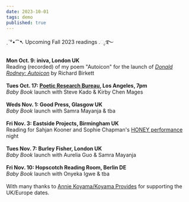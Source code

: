```yaml
---
date: 2023-10-01
tags: demo
published: true
---
```

ˏˋ°•⁀➷ Upcoming Fall 2023 readings .ೃ࿐
\
\
**Mon Oct. 9: iniva, London UK**
\
Reading (recorded) of my poem "Autoicon"  for the launch of [*Donald Rodney: Autoicon*](https://iniva.org/programme/events/book-launch-donald-rodney-autoicon/) by Richard Birkett
\
\
**Tues Oct. 17: [Poetic Research Bureau](https://www.poeticresearch.com/), Los Angeles, 7pm**
\
*Baby Book* launch with Steve Kado & Kirby Chen Mages
\
\
**Weds Nov. 1: Good Press, Glasgow UK**
\
*Baby Book* launch with Samra Mayanja & tba
\
\
**Fri Nov. 3: Eastside Projects, Birmingham UK**
\
Reading for Sahjan Kooner and Sophie Chapman's [HONEY performance](https://eastsideprojects.org/events/dank_th0ughts-an-evening-with-honey-bf-amy-and-gary/) night
\
\
**Tues Nov. 7: Burley Fisher, London UK**
\
*Baby Book* launch with Aurelia Guo & Samra Mayanja
\
\
**Fri Nov. 10: Hopscotch Reading Room, Berlin DE**
\
*Baby Book* launch with Onyeka Igwe & tba
\
\
With many thanks to [Annie Koyama/Koyama Provides](https://www.instagram.com/koyamaprovides/) for supporting the UK/Europe dates.
